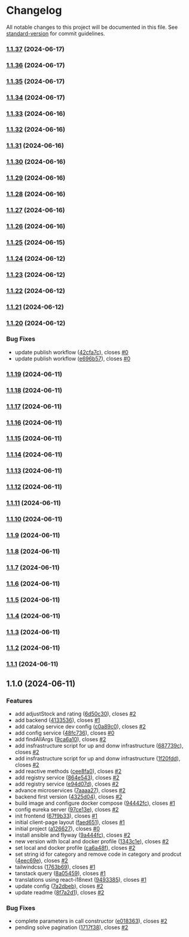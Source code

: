 # Changelog

All notable changes to this project will be documented in this file. See [standard-version](https://github.com/conventional-changelog/standard-version) for commit guidelines.

### [1.1.37](https://github.com/cross-training/devstore/compare/v1.1.36...v1.1.37) (2024-06-17)

### [1.1.36](https://github.com/cross-training/devstore/compare/v1.1.35...v1.1.36) (2024-06-17)

### [1.1.35](https://github.com/cross-training/devstore/compare/v1.1.34...v1.1.35) (2024-06-17)

### [1.1.34](https://github.com/cross-training/devstore/compare/v1.1.33...v1.1.34) (2024-06-17)

### [1.1.33](https://github.com/cross-training/devstore/compare/v1.1.32...v1.1.33) (2024-06-16)

### [1.1.32](https://github.com/cross-training/devstore/compare/v1.1.31...v1.1.32) (2024-06-16)

### [1.1.31](https://github.com/cross-training/devstore/compare/v1.1.30...v1.1.31) (2024-06-16)

### [1.1.30](https://github.com/cross-training/devstore/compare/v1.1.29...v1.1.30) (2024-06-16)

### [1.1.29](https://github.com/cross-training/devstore/compare/v1.1.28...v1.1.29) (2024-06-16)

### [1.1.28](https://github.com/cross-training/devstore/compare/v1.1.27...v1.1.28) (2024-06-16)

### [1.1.27](https://github.com/cross-training/devstore/compare/v1.1.26...v1.1.27) (2024-06-16)

### [1.1.26](https://github.com/cross-training/devstore/compare/v1.1.25...v1.1.26) (2024-06-16)

### [1.1.25](https://github.com/cross-training/devstore/compare/v1.1.24...v1.1.25) (2024-06-15)

### [1.1.24](https://github.com/cross-training/devstore/compare/v1.1.23...v1.1.24) (2024-06-12)

### [1.1.23](https://github.com/cross-training/devstore/compare/v1.1.22...v1.1.23) (2024-06-12)

### [1.1.22](https://github.com/cross-training/devstore/compare/v1.1.21...v1.1.22) (2024-06-12)

### [1.1.21](https://github.com/cross-training/devstore/compare/v1.1.20...v1.1.21) (2024-06-12)

### [1.1.20](https://github.com/cross-training/devstore/compare/v1.1.19...v1.1.20) (2024-06-12)


### Bug Fixes

* update publish workflow ([42cfa7c](https://github.com/cross-training/devstore/commit/42cfa7cb1edc86af20ebe09cde8eda796a2b6daf)), closes [#0](https://github.com/cross-training/devstore/issues/0)
* update publish workflow ([e696b57](https://github.com/cross-training/devstore/commit/e696b5797ef1579c0175ee1e668eabee6e0f714d)), closes [#0](https://github.com/cross-training/devstore/issues/0)

### [1.1.19](https://github.com/cross-training/devstore/compare/v1.1.18...v1.1.19) (2024-06-11)

### [1.1.18](https://github.com/cross-training/devstore/compare/v1.1.17...v1.1.18) (2024-06-11)

### [1.1.17](https://github.com/cross-training/devstore/compare/v1.1.16...v1.1.17) (2024-06-11)

### [1.1.16](https://github.com/cross-training/devstore/compare/v1.1.15...v1.1.16) (2024-06-11)

### [1.1.15](https://github.com/cross-training/devstore/compare/v1.1.14...v1.1.15) (2024-06-11)

### [1.1.14](https://github.com/cross-training/devstore/compare/v1.1.13...v1.1.14) (2024-06-11)

### [1.1.13](https://github.com/cross-training/devstore/compare/v1.1.12...v1.1.13) (2024-06-11)

### [1.1.12](https://github.com/cross-training/devstore/compare/v1.1.11...v1.1.12) (2024-06-11)

### [1.1.11](https://github.com/cross-training/devstore/compare/v1.1.10...v1.1.11) (2024-06-11)

### [1.1.10](https://github.com/cross-training/devstore/compare/v1.1.9...v1.1.10) (2024-06-11)

### [1.1.9](https://github.com/cross-training/devstore/compare/v1.1.8...v1.1.9) (2024-06-11)

### [1.1.8](https://github.com/cross-training/devstore/compare/v1.1.7...v1.1.8) (2024-06-11)

### [1.1.7](https://github.com/cross-training/devstore/compare/v1.1.6...v1.1.7) (2024-06-11)

### [1.1.6](https://github.com/cross-training/devstore/compare/v1.1.5...v1.1.6) (2024-06-11)

### [1.1.5](https://github.com/cross-training/devstore/compare/v1.1.4...v1.1.5) (2024-06-11)

### [1.1.4](https://github.com/cross-training/devstore/compare/v1.1.3...v1.1.4) (2024-06-11)

### [1.1.3](https://github.com/cross-training/devstore/compare/v1.1.2...v1.1.3) (2024-06-11)

### [1.1.2](https://github.com/cross-training/devstore/compare/v1.1.1...v1.1.2) (2024-06-11)

### [1.1.1](https://github.com/cross-training/devstore/compare/v1.1.0...v1.1.1) (2024-06-11)

## 1.1.0 (2024-06-11)

### Features

* add adjustStock and rating ([6d50c30](https://github.com/cross-training/devstore/commit/6d50c305792f3b6f0a2ea3235f53c0495ea83ce3)), closes [#2](https://github.com/cross-training/devstore/issues/2)
* add backend ([4133536](https://github.com/cross-training/devstore/commit/413353689b0e6967818161e7c97f979fdbe46be7)), closes [#1](https://github.com/cross-training/devstore/issues/1)
* add catalog service dev config ([c0a89c0](https://github.com/cross-training/devstore/commit/c0a89c0e8eb8d4f34c23368444624070e86c021e)), closes [#2](https://github.com/cross-training/devstore/issues/2)
* add config service ([48fc736](https://github.com/cross-training/devstore/commit/48fc736a85a9c4aeec150e56f50a604971f2bd20)), closes [#0](https://github.com/cross-training/devstore/issues/0)
* add findAllArgs ([9ca6a10](https://github.com/cross-training/devstore/commit/9ca6a105c7cd0e6a4432e548a3c231e0faf6ecb7)), closes [#2](https://github.com/cross-training/devstore/issues/2)
* add insfrastructure script for up and donw infrastructure ([687739c](https://github.com/cross-training/devstore/commit/687739cce162e730efb0076e9ec73c98211363dd)), closes [#2](https://github.com/cross-training/devstore/issues/2)
* add insfrastructure script for up and donw infrastructure ([1f20fdd](https://github.com/cross-training/devstore/commit/1f20fdd0dd8b81abfbdfebeb59135c08bf913c60)), closes [#2](https://github.com/cross-training/devstore/issues/2)
* add reactive methods ([cee8fa0](https://github.com/cross-training/devstore/commit/cee8fa0daea5adf4a9ab298faa3d972538c100ea)), closes [#2](https://github.com/cross-training/devstore/issues/2)
* add registry service ([864e543](https://github.com/cross-training/devstore/commit/864e543a4114187173f794b17fd921521b247222)), closes [#2](https://github.com/cross-training/devstore/issues/2)
* add registry service ([e94d07d](https://github.com/cross-training/devstore/commit/e94d07d7b3f4bfadd3778982564586c4da992f31)), closes [#2](https://github.com/cross-training/devstore/issues/2)
* advance microservices ([7aaaa27](https://github.com/cross-training/devstore/commit/7aaaa274eab93ee5ae6ffb78fc976ea0467c25e6)), closes [#2](https://github.com/cross-training/devstore/issues/2)
* backend first version ([4325d04](https://github.com/cross-training/devstore/commit/4325d04f3aa1eefbf4020062ad0cb9d3cb8433d6)), closes [#2](https://github.com/cross-training/devstore/issues/2)
* build image and configure docker compose ([94442fc](https://github.com/cross-training/devstore/commit/94442fcca0fe718add58712e6b8670785597401d)), closes [#1](https://github.com/cross-training/devstore/issues/1)
* config eureka server ([97ce13e](https://github.com/cross-training/devstore/commit/97ce13ebc46825b5201e4707c7ce11e86fc4c92d)), closes [#2](https://github.com/cross-training/devstore/issues/2)
* init frontend ([67f9b33](https://github.com/cross-training/devstore/commit/67f9b334c46b08d05f430fdc8c1237b46181bedc)), closes [#1](https://github.com/cross-training/devstore/issues/1)
* initial client-page layout ([faed651](https://github.com/cross-training/devstore/commit/faed651fd4500f09866e66aaecd7def8e6b0929a)), closes [#1](https://github.com/cross-training/devstore/issues/1)
* initial project ([a126627](https://github.com/cross-training/devstore/commit/a126627fc31a89c7caa7c5696a2a75aa5cb2314a)), closes [#0](https://github.com/cross-training/devstore/issues/0)
* install ansible and flyway ([9a444fc](https://github.com/cross-training/devstore/commit/9a444fc40b089ab6c0a1de625e5bee567d6c7357)), closes [#2](https://github.com/cross-training/devstore/issues/2)
* new version with local and docker profile ([1343c1e](https://github.com/cross-training/devstore/commit/1343c1e857d28243e161f1cd36fdda031be27609)), closes [#2](https://github.com/cross-training/devstore/issues/2)
* set local and docker profile ([ca6a48f](https://github.com/cross-training/devstore/commit/ca6a48f0447e4b8e89eaa58f703a3af8a0e98aee)), closes [#2](https://github.com/cross-training/devstore/issues/2)
* set string id for category and remove code in category and prodcut ([4eec69e](https://github.com/cross-training/devstore/commit/4eec69eb27a1283e8e8a9075b6866af36ab26b8c)), closes [#2](https://github.com/cross-training/devstore/issues/2)
* tailwindcss ([1763b69](https://github.com/cross-training/devstore/commit/1763b69370b217ca53f03d2962bb67606e17e17a)), closes [#1](https://github.com/cross-training/devstore/issues/1)
* tanstack query ([8a05459](https://github.com/cross-training/devstore/commit/8a054598a673c9c70325a27ac134d5e01d786347)), closes [#1](https://github.com/cross-training/devstore/issues/1)
* translations using react-i18next ([9493385](https://github.com/cross-training/devstore/commit/94933854e48c6a34c98410d64a3c2484780d4b0e)), closes [#1](https://github.com/cross-training/devstore/issues/1)
* update config ([7a2dbeb](https://github.com/cross-training/devstore/commit/7a2dbebba8042b1fb2ccc562d54c2638e489c5cb)), closes [#2](https://github.com/cross-training/devstore/issues/2)
* update readme ([8f7a2d1](https://github.com/cross-training/devstore/commit/8f7a2d175dc04631cf2d7ee1f4811afa298e2717)), closes [#2](https://github.com/cross-training/devstore/issues/2)

### Bug Fixes

* complete parameters in call constructor ([e018363](https://github.com/cross-training/devstore/commit/e018363b348bc3f84b4419a025d02367baf735a8)), closes [#2](https://github.com/cross-training/devstore/issues/2)
* pending solve pagination ([1717f38](https://github.com/cross-training/devstore/commit/1717f38a4b85330d368795dfe6288de7eb059022)), closes [#2](https://github.com/cross-training/devstore/issues/2)
